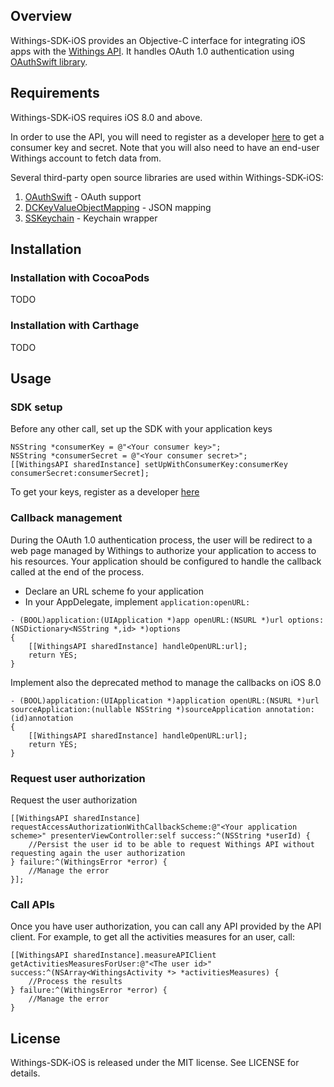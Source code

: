 ## Overview

Withings-SDK-iOS provides an Objective-C interface for integrating iOS apps with the [Withings API](http://oauth.withings.com/api). It handles OAuth 1.0 authentication using [OAuthSwift library](https://github.com/OAuthSwift/OAuthSwift).


## Requirements

Withings-SDK-iOS requires iOS 8.0 and above.


In order to use the API, you will need to register as a developer [here](https://oauth.withings.com/partner/add) to get a consumer key and secret. Note that you will also need to have an end-user Withings account to fetch data from. 


Several third-party open source libraries are used within Withings-SDK-iOS:
1. [OAuthSwift](https://github.com/OAuthSwift/OAuthSwift) - OAuth support
2. [DCKeyValueObjectMapping](https://github.com/dchohfi/KeyValueObjectMapping) - JSON mapping
3. [SSKeychain](https://github.com/soffes/SSKeychain) - Keychain wrapper


## Installation

### Installation with CocoaPods

TODO

### Installation with Carthage

TODO


## Usage

### SDK setup

Before any other call, set up the SDK with your application keys
```
NSString *consumerKey = @"<Your consumer key>";
NSString *consumerSecret = @"<Your consumer secret>";
[[WithingsAPI sharedInstance] setUpWithConsumerKey:consumerKey consumerSecret:consumerSecret];
```
To get your keys, register as a developer [here](https://oauth.withings.com/partner/add)

### Callback management

During the OAuth 1.0 authentication process, the user will be redirect to a web page managed by Withings to authorize your application to access to his resources. Your application should be configured to handle the callback called at the end of the process.
- Declare an URL scheme fo your application
- In your AppDelegate, implement `application:openURL:`
```
- (BOOL)application:(UIApplication *)app openURL:(NSURL *)url options:(NSDictionary<NSString *,id> *)options
{
    [[WithingsAPI sharedInstance] handleOpenURL:url];
    return YES;
}
```
Implement also the deprecated method to manage the callbacks on iOS 8.0
```
- (BOOL)application:(UIApplication *)application openURL:(NSURL *)url sourceApplication:(nullable NSString *)sourceApplication annotation:(id)annotation
{
    [[WithingsAPI sharedInstance] handleOpenURL:url];
    return YES;
}
```

### Request user authorization

Request the user authorization
```
[[WithingsAPI sharedInstance] requestAccessAuthorizationWithCallbackScheme:@"<Your application scheme>" presenterViewController:self success:^(NSString *userId) {
	//Persist the user id to be able to request Withings API without requesting again the user authorization
} failure:^(WithingsError *error) {
    //Manage the error
}];
```

### Call APIs

Once you have user authorization, you can call any API provided by the API client.
For example, to get all the activities measures for an user, call:
```
[[WithingsAPI sharedInstance].measureAPIClient getActivitiesMeasuresForUser:@"<The user id>" success:^(NSArray<WithingsActivity *> *activitiesMeasures) {
    //Process the results
} failure:^(WithingsError *error) {
    //Manage the error
}
```


## License

Withings-SDK-iOS is released under the MIT license. See LICENSE for details.
